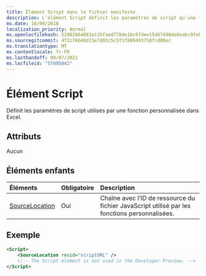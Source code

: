 ```yaml
---
title: Élément Script dans le fichier manifeste
description: L’élément Script définit les paramètres de script qu’une fonction personnalisée utilise dans Excel.
ms.date: 10/09/2018
localization_priority: Normal
ms.openlocfilehash: 51902864081e135faed778de1bc6fdee15d67490de8eabc9febf493cb0c09889
ms.sourcegitcommit: 4f2c76b48d15e7d03c5c5f1f809493758fcd88ec
ms.translationtype: MT
ms.contentlocale: fr-FR
ms.lasthandoff: 08/07/2021
ms.locfileid: "57095042"
---
```

# <a name="script-element"></a>Élément Script

Définit les paramètres de script utilisés par une fonction personnalisée dans Excel.

## <a name="attributes"></a>Attributs

Aucun

## <a name="child-elements"></a>Éléments enfants

|Éléments  |  Obligatoire  |  Description  |
|:-----|:-----|:-----|
|  [SourceLocation](customfunctionssourcelocation.md)  |  Oui  | Chaîne avec l’ID de ressource du fichier JavaScript utilisé par les fonctions personnalisées.|

## <a name="example"></a>Exemple

```xml
<Script>
    <SourceLocation resid="scriptURL" />
    <!-- The Script element is not used in the Developer Preview. -->
</Script>
```
